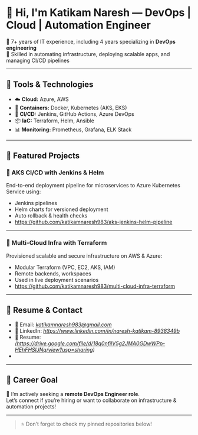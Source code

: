 # 👋 Hi, I'm Katikam Naresh — DevOps | Cloud | Automation Engineer

🔧 7+ years of IT experience, including 4 years specializing in **DevOps engineering**  
🚀 Skilled in automating infrastructure, deploying scalable apps, and managing CI/CD pipelines

---

## 🔧 Tools & Technologies
- ☁️ **Cloud:** Azure, AWS
- 🐳 **Containers:** Docker, Kubernetes (AKS, EKS)
- 🔁 **CI/CD:** Jenkins, GitHub Actions, Azure DevOps
- 📦 **IaC:** Terraform, Helm, Ansible
- 📊 **Monitoring:** Prometheus, Grafana, ELK Stack

---

## 🚀 Featured Projects

### 🔹 AKS CI/CD with Jenkins & Helm
End-to-end deployment pipeline for microservices to Azure Kubernetes Service using:
- Jenkins pipelines
- Helm charts for versioned deployment
- Auto rollback & health checks
- https://github.com/katikamnaresh983/aks-jenkins-helm-pipeline
---

### 🔹 Multi-Cloud Infra with Terraform
Provisioned scalable and secure infrastructure on AWS & Azure:
- Modular Terraform (VPC, EC2, AKS, IAM)
- Remote backends, workspaces
- Used in live deployment scenarios
- https://github.com/katikamnaresh983/multi-cloud-infra-terraform
---

## 📄 Resume & Contact

- 📧 Email: *katikamnaresh983@gmail.com*
- 🔗 LinkedIn: *https://www.linkedin.com/in/naresh-katikam-8938349b*
- 📄 Resume: *(https://drive.google.com/file/d/18q0nfilV5g2JMA0GDwWPp-HEhFHSlJNq/view?usp=sharing)*
- 

---

## 🎯 Career Goal

💼 I’m actively seeking a **remote DevOps Engineer role**.  
Let’s connect if you’re hiring or want to collaborate on infrastructure & automation projects!

---

> ⭐️ Don’t forget to check my pinned repositories below!
